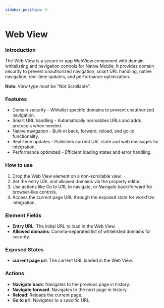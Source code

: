 ```yaml
---
sidebar_position: 9
---
```


# Web View

### Introduction

The Web View is a secure in-app WebView component with domain whitelisting and navigation controls for Native Mobile. It provides domain security to prevent unauthorized navigation, smart URL handling, native navigation, real-time updates, and performance optimization.

**Note**: View type must be "Not Scrollable".

### Features

- Domain security - Whitelist specific domains to prevent unauthorized navigation.
- Smart URL handling - Automatically normalizes URLs and adds protocols when needed.
- Native navigation - Built-in back, forward, reload, and go-to functionality.
- Real-time updates - Publishes current URL state and web messages for integration.
- Performance optimized - Efficient loading states and error handling.

### How to use

1. Drop the Web View element on a non-scrollable view.
2. Set the entry URL and allowed domains via the property editor.
3. Use actions like Go to URL to navigate, or Navigate back/forward for browser-like controls.
4. Access the current page URL through the exposed state for workflow integration.

### Element Fields

- **Entry URL**: The initial URL to load in the Web View.
- **Allowed domains**: Comma-separated list of whitelisted domains for security.

### Exposed States

- **current page url**: The current URL loaded in the Web View.

### Actions

- **Navigate back**: Navigates to the previous page in history.
- **Navigate forward**: Navigates to the next page in history.
- **Reload**: Reloads the current page.
- **Go to url**: Navigates to a specific URL.
